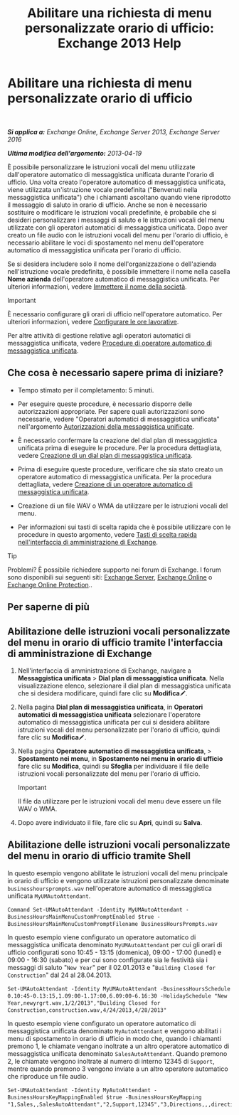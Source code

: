 ﻿---
title: 'Abilitare una richiesta di menu personalizzate orario di ufficio: Exchange 2013 Help'
TOCTitle: Abilitare una richiesta di menu personalizzate orario di ufficio
ms:assetid: 89053e84-3490-4dc6-ade3-9b6c5dbf4020
ms:mtpsurl: https://technet.microsoft.com/it-it/library/Bb232116(v=EXCHG.150)
ms:contentKeyID: 50555633
ms.date: 05/22/2018
mtps_version: v=EXCHG.150
ms.translationtype: MT
---

# Abilitare una richiesta di menu personalizzate orario di ufficio

 

_**Si applica a:** Exchange Online, Exchange Server 2013, Exchange Server 2016_

_**Ultima modifica dell'argomento:** 2013-04-19_

È possibile personalizzare le istruzioni vocali del menu utilizzate dall'operatore automatico di messaggistica unificata durante l'orario di ufficio. Una volta creato l'operatore automatico di messaggistica unificata, viene utilizzata un'istruzione vocale predefinita ("Benvenuti nella messaggistica unificata") che i chiamanti ascoltano quando viene riprodotto il messaggio di saluto in orario di ufficio. Anche se non è necessario sostituire o modificare le istruzioni vocali predefinite, è probabile che si desideri personalizzare i messaggi di saluto e le istruzioni vocali del menu utilizzate con gli operatori automatici di messaggistica unificata. Dopo aver creato un file audio con le istruzioni vocali del menu per l'orario di ufficio, è necessario abilitare le voci di spostamento nel menu dell'operatore automatico di messaggistica unificata per l'orario di ufficio.

Se si desidera includere solo il nome dell'organizzazione o dell'azienda nell'istruzione vocale predefinita, è possibile immettere il nome nella casella **Nome azienda** dell'operatore automatico di messaggistica unificata. Per ulteriori informazioni, vedere [Immettere il nome della società](enter-a-business-name-exchange-2013-help.md).


> [!IMPORTANT]
> È necessario configurare gli orari di ufficio nell'operatore automatico. Per ulteriori informazioni, vedere <A href="configure-business-hours-exchange-2013-help.md">Configurare le ore lavorative</A>.



Per altre attività di gestione relative agli operatori automatici di messaggistica unificata, vedere [Procedure di operatore automatico di messaggistica unificata](um-auto-attendant-procedures-exchange-2013-help.md).

## Che cosa è necessario sapere prima di iniziare?

  - Tempo stimato per il completamento: 5 minuti.

  - Per eseguire queste procedure, è necessario disporre delle autorizzazioni appropriate. Per sapere quali autorizzazioni sono necessarie, vedere "Operatori automatici di messaggistica unificata" nell'argomento [Autorizzazioni della messaggistica unificate](unified-messaging-permissions-exchange-2013-help.md).

  - È necessario confermare la creazione del dial plan di messaggistica unificata prima di eseguire le procedure. Per la procedura dettagliata, vedere [Creazione di un dial plan di messaggistica unificata](create-a-um-dial-plan-exchange-2013-help.md).

  - Prima di eseguire queste procedure, verificare che sia stato creato un operatore automatico di messaggistica unificata. Per la procedura dettagliata, vedere [Creazione di un operatore automatico di messaggistica unificata](create-a-um-auto-attendant-exchange-2013-help.md).

  - Creazione di un file WAV o WMA da utilizzare per le istruzioni vocali del menu.

  - Per informazioni sui tasti di scelta rapida che è possibile utilizzare con le procedure in questo argomento, vedere [Tasti di scelta rapida nell'interfaccia di amministrazione di Exchange](keyboard-shortcuts-in-the-exchange-admin-center-exchange-online-protection-help.md).


> [!TIP]
> Problemi? È possibile richiedere supporto nei forum di Exchange. I forum sono disponibili sui seguenti siti: <A href="https://go.microsoft.com/fwlink/p/?linkid=60612">Exchange Server</A>, <A href="https://go.microsoft.com/fwlink/p/?linkid=267542">Exchange Online</A> o <A href="https://go.microsoft.com/fwlink/p/?linkid=285351">Exchange Online Protection</A>..



## Per saperne di più

## Abilitazione delle istruzioni vocali personalizzate del menu in orario di ufficio tramite l'interfaccia di amministrazione di Exchange

1.  Nell'interfaccia di amministrazione di Exchange, navigare a **Messaggistica unificata** \> **Dial plan di messaggistica unificata**. Nella visualizzazione elenco, selezionare il dial plan di messaggistica unificata che si desidera modificare, quindi fare clic su **Modifica**![Icona Modifica](images/JJ218640.6f53ccb2-1f13-4c02-bea0-30690e6ea71d(EXCHG.150).gif "Icona Modifica").

2.  Nella pagina **Dial plan di messaggistica unificata**, in **Operatori automatici di messaggistica unificata** selezionare l'operatore automatico di messaggistica unificata per cui si desidera abilitare istruzioni vocali del menu personalizzate per l'orario di ufficio, quindi fare clic su **Modifica**![Icona Modifica](images/JJ218640.6f53ccb2-1f13-4c02-bea0-30690e6ea71d(EXCHG.150).gif "Icona Modifica").

3.  Nella pagina **Operatore automatico di messaggistica unificata**, \> **Spostamento nei menu**, in **Spostamento nei menu in orario di ufficio** fare clic su **Modifica**, quindi su **Sfoglia** per individuare il file delle istruzioni vocali personalizzate del menu per l'orario di ufficio.
    

    > [!IMPORTANT]
    > Il file da utilizzare per le istruzioni vocali del menu deve essere un file WAV o WMA.



4.  Dopo avere individuato il file, fare clic su **Apri**, quindi su **Salva**.

## Abilitazione delle istruzioni vocali personalizzate del menu in orario di ufficio tramite Shell

In questo esempio vengono abilitate le istruzioni vocali del menu principale in orario di ufficio e vengono utilizzate istruzioni personalizzate denominate `businesshoursprompts.wav` nell'operatore automatico di messaggistica unificata `MyUMAutoAttendant`.

    Command Set-UMAutoAttendant -Identity MyUMAutoAttendant -BusinessHoursMainMenuCustomPromptEnabled $true -BusinessHoursMainMenuCustomPromptFilename BusinessHoursPrompts.wav

In questo esempio viene configurato un operatore automatico di messaggistica unificata denominato `MyUMAutoAttendant` per cui gli orari di ufficio configurati sono 10:45 - 13:15 (domenica), 09:00 - 17:00 (lunedì) e 09:00 - 16:30 (sabato) e per cui sono configurate sia le festività sia i messaggi di saluto "`New Year`" per il 02.01.2013 e "`Building Closed for Construction`" dal 24 al 28.04.2013.

    Set-UMAutoAttendant -Identity MyUMAutoAttendant -BusinessHoursSchedule 0.10:45-0.13:15,1.09:00-1.17:00,6.09:00-6.16:30 -HolidaySchedule "New Year,newyrgrt.wav,1/2/2013","Building Closed for Construction,construction.wav,4/24/2013,4/28/2013"

In questo esempio viene configurato un operatore automatico di messaggistica unificata denominato `MyAutoAttendant` e vengono abilitati i menu di spostamento in orario di ufficio in modo che, quando i chiamanti premono 1, le chiamate vengano inoltrate a un altro operatore automatico di messaggistica unificata denominato `SalesAutoAttendant`. Quando premono 2, le chiamate vengono inoltrate al numero di interno 12345 di `Support`, mentre quando premono 3 vengono inviate a un altro operatore automatico che riproduce un file audio.

    Set-UMAutoAttendant -Identity MyAutoAttendant - BusinessHoursKeyMappingEnabled $true -BusinessHoursKeyMapping "1,Sales,,SalesAutoAttendant","2,Support,12345","3,Directions,,,directions.wav"

